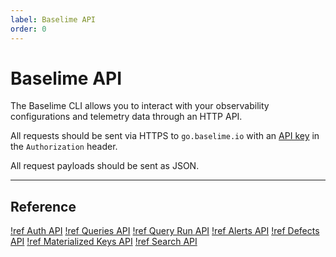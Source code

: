 ```yaml
---
label: Baselime API
order: 0
---
```


# Baselime API

The Baselime CLI allows you to interact with your observability configurations and telemetry data through an HTTP API.

All requests should be sent via HTTPS to `go.baselime.io` with an [API key](./auth-keys.md) in the `Authorization` header.

All request payloads should be sent as JSON.

--- 

## Reference

[!ref Auth API](./auth.md)
[!ref Queries API](./queries.md)
[!ref Query Run API](./query-run.md)
[!ref Alerts API](./alerts.md)
[!ref Defects API](./defects.md)
[!ref Materialized Keys API](./materialized-keys.md)
[!ref Search API](./search.md)